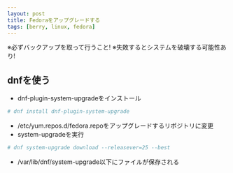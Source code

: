 ```yaml
---
layout: post
title: Fedoraをアップグレードする
tags: [berry, linux, fedora]
---
```


※必ずバックアップを取って行うこと!
※失敗するとシステムを破壊する可能性あり!

## dnfを使う

- dnf-plugin-system-upgradeをインストール

```bash
# dnf install dnf-plugin-system-upgrade
```

- /etc/yum.repos.d/fedora.repoをアップグレードするリポジトリに変更
- system-upgradeを実行

```bash
# dnf system-upgrade download --releasever=25 --best
```

- /var/lib/dnf/system-upgrade以下にファイルが保存される
